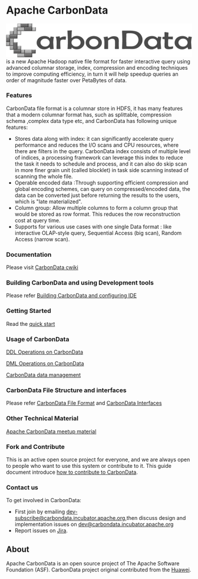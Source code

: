 <!--
    Licensed to the Apache Software Foundation (ASF) under one
    or more contributor license agreements.  See the NOTICE file
    distributed with this work for additional information
    regarding copyright ownership.  The ASF licenses this file
    to you under the Apache License, Version 2.0 (the
    "License"); you may not use this file except in compliance
    with the License.  You may obtain a copy of the License at

      http://www.apache.org/licenses/LICENSE-2.0

    Unless required by applicable law or agreed to in writing,
    software distributed under the License is distributed on an
    "AS IS" BASIS, WITHOUT WARRANTIES OR CONDITIONS OF ANY
    KIND, either express or implied.  See the License for the
    specific language governing permissions and limitations
    under the License.
-->

# Apache CarbonData
![CarbonData](/docs/images/format/CarbonData_logo.png?raw=true) is a new Apache Hadoop native file format for faster
interactive query using advanced columnar storage, index, compression
and encoding techniques to improve computing efficiency, in turn it will 
help speedup queries an order of magnitude faster over PetaBytes of data. 

### Features
CarbonData file format is a columnar store in HDFS, it has many features that a modern columnar format has, such as splittable, compression schema ,complex data type etc, and CarbonData has following unique features:
* Stores data along with index: it can significantly accelerate query performance and reduces the I/O scans and CPU resources, where there are filters in the query.  CarbonData index consists of multiple level of indices, a processing framework can leverage this index to reduce the task it needs to schedule and process, and it can also do skip scan in more finer grain unit (called blocklet) in task side scanning instead of scanning the whole file. 
* Operable encoded data :Through supporting efficient compression and global encoding schemes, can query on compressed/encoded data, the data can be converted just before returning the results to the users, which is "late materialized". 
* Column group: Allow multiple columns to form a column group that would be stored as row format. This reduces the row reconstruction cost at query time.
* Supports for various use cases with one single Data format : like interactive OLAP-style query, Sequential Access (big scan), Random Access (narrow scan). 

### Documentation
Please visit [CarbonData cwiki](https://cwiki.apache.org/confluence/display/CARBONDATA)

### Building CarbonData and using Development tools
Please refer [Building CarbonData and configuring IDE](https://cwiki.apache.org/confluence/display/CARBONDATA/Building+CarbonData+And+IDE+Configuration)

### Getting Started
Read the [quick start](https://cwiki.apache.org/confluence/display/CARBONDATA/Quick+Start)

### Usage of CarbonData
 [DDL Operations on CarbonData](https://cwiki.apache.org/confluence/display/CARBONDATA/DDL+operations+on+CarbonData) 
 
 [DML Operations on CarbonData](https://cwiki.apache.org/confluence/display/CARBONDATA/DML+operations+on+CarbonData)  
 
 [CarbonData data management](https://cwiki.apache.org/confluence/display/CARBONDATA/Data+Management)  

### CarbonData File Structure and interfaces
Please refer [CarbonData File Format](https://cwiki.apache.org/confluence/display/CARBONDATA/CarbonData+File+Structure+and+Format) and [CarbonData Interfaces](https://cwiki.apache.org/confluence/display/CARBONDATA/Carbon+Packaging+and+Interfaces)

### Other Technical Material
[Apache CarbonData meetup material](docs/Apache-CarbonData-meetup-material.pdf)

### Fork and Contribute
This is an active open source project for everyone, and we are always open to people who want to use this system or contribute to it. 
This guide document introduce [how to contribute to CarbonData](https://cwiki.apache.org/confluence/display/CARBONDATA/Contributing+to+CarbonData).

### Contact us
To get involved in CarbonData:

* First join by emailing [dev-subscribe@carbondata.incubator.apache.org](mailto:dev-subscribe@carbondata.incubator.apache.org),then discuss design and implementation issues on [dev@carbondata.incubator.apache.org](mailto:dev@carbondata.incubator.apache.org)
* Report issues on [Jira](https://issues.apache.org/jira/browse/CARBONDATA).

## About
Apache CarbonData is an open source project of The Apache Software Foundation (ASF).
CarbonData project original contributed from the [Huawei](http://www.huawei.com).
